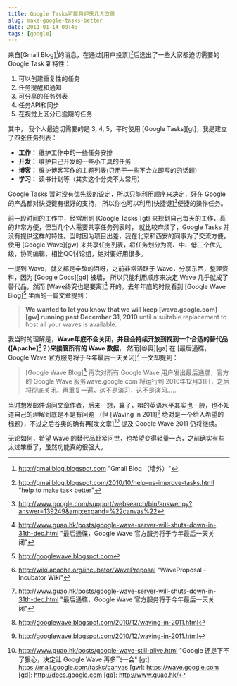 ```yaml
---
title: Google Tasks可能将迎来几大改善
slug: make-google-tasks-better
date: 2011-01-14 09:46
tags: [google]
---
```


来自[Gmail Blog][^1]的消息，在通过[用户投票][^2]后选出了一些大家都迫切需要的 Google Task 新特性：

 1. 可以创建重复性的任务
 2. 任务提醒和通知
 3. 可分享的任务列表
 4. 任务API和同步
 5. 在视觉上区分已逾期的任务

其中， 我个人最迫切需要的是 3, 4, 5，平时使用 [Google Tasks][gt]，我是建立了四张任务列表：

 * **工作：** 维护工作中的一些任务安排
 * **开发：** 维护自己开发的一些小工具的任务
 * **博客：** 维护博客写作的主题列表(只用于一些不会立即写的的话题)
 * **学习：** 读书计划等（其实这个分类不太常用）

Google Tasks 暂时没有优先级的设定，所以只能利用顺序来决定，好在 Google 的产品都对快捷键有很好的支持，
所以你也可以利用[快捷键][^3]便捷的操作任务。

前一段时间的工作中，经常用到 [Google Tasks][gt] 来规划自己每天的工作，真的非常方便，但当几个人需要共享任务列表时，
就比较麻烦了，Google Tasks 并没有提供这样的特性。当时因为项目出差，我在北京和西安的同事为了交流方便，使用 
[Google Wave][gw] 来共享任务列表，将任务划分为高、中、低三个优先级，协同编辑，相比QQ讨论组，绝对要好用很多。

一提到 Wave，就又都是辛酸的泪呀，之前非常活跃于 Wave，分享东西，整理资料，因为 [Google Docs][gd] 被墙，
所以只能利用顺序来决定 Wave 几乎就成了替代品，然而 [Wave终究也是要离][^4] 开的。去年年底的时候看到 
[Google Wave Blog][^5] 里面的一篇文章提到：

> **We wanted to let you know that we will keep [wave.google.com][gw] running past December 31, 2010** until 
> a suitable replacement to host all your waves is available.

我当时的理解是，**Wave年底不会关闭，并且会持续开放到找到一个合适的替代品([Apache][^6]？)来接管所有的 Wave 数据**，
然而[谷奥][ga] 在 [最后通牒，Google Wave 官方服务将于今年最后一天关闭][^4] 一文却提到：

> [Google Wave Blog][^7] 再次对所有 Google Wave 用户发出最后通牒，官方的 Google Wave 服务wave.google.com 将运行到
> 2010年12月31日，之后将彻底关闭。再重复一遍，这不是演习，这不是演习……

当时想发邮件询问文章作者，后来一想，算了，咱的英语水平其实也一般，也不知道自己的理解到底是不是有问题
（但 [Waving in 2011][^7] 绝对是一个给人希望的标题），不过之后谷奥的确有再[发文章][^8] 提及 Google Wave 2011 仍将继续。

无论如何，希望 Wave 的替代品赶紧问世，也希望变得轻量一点，之前确实有些太过笨重了，虽然功能真的很强大。

[^1]: http://gmailblog.blogspot.com "Gmail Blog （墙外）"
[^2]: http://gmailblog.blogspot.com/2010/10/help-us-improve-tasks.html "help to make task better"
[^3]: http://www.google.com/support/websearch/bin/answer.py?answer=139249&amp;expand=%22canvas%22
[^4]: http://www.guao.hk/posts/google-wave-server-will-shuts-down-in-31th-dec.html "最后通牒，Google Wave 官方服务将于今年最后一天关闭"
[^5]: http://googlewave.blogspot.com
[^6]: http://wiki.apache.org/incubator/WaveProposal "WaveProposal - Incubator Wiki"
[^7]: http://googlewave.blogspot.com/2010/12/waving-in-2011.html
[^8]: http://www.guao.hk/posts/google-wave-still-alive.html "Google 还是下不了狠心，决定让 Google Wave 再多飞一会"
[gt]: https://mail.google.com/tasks/canvas
[gw]: https://wave.google.com
[gd]: http://docs.google.com
[ga]: http://www.guao.hk/

